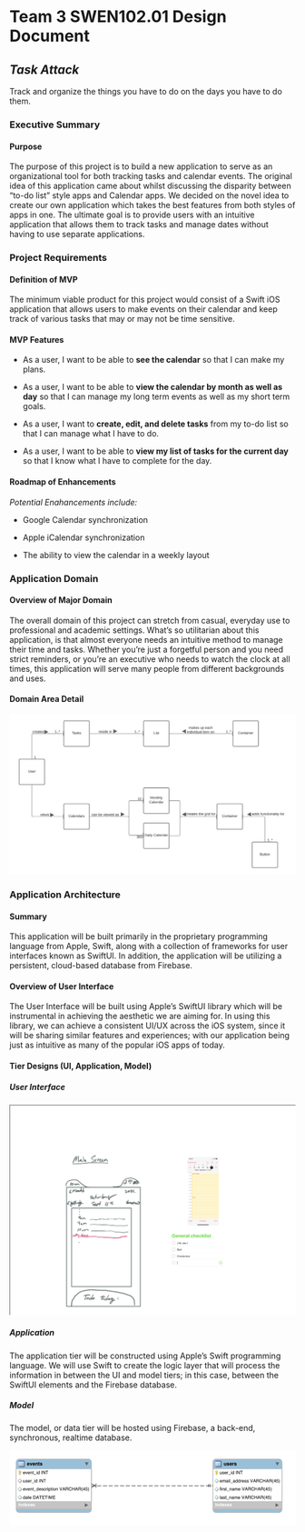 
# Team 3 SWEN102.01 Design Document

## _Task Attack_

Track and organize the things you have to do on the days you have to do them.

### Executive Summary

#### Purpose

The purpose of this project is to build a new application to serve as an organizational tool for both tracking tasks and calendar events. The original idea of this application came about whilst discussing the disparity between “to-do list” style apps and Calendar apps. We decided on the novel idea to create our own application which takes the best features from both styles of apps in one. The ultimate goal is to provide users with an intuitive application that allows them to track tasks and manage dates without having to use separate applications.

### Project Requirements

#### Definition of MVP

The minimum viable product for this project would consist of a Swift iOS application that allows users to make events on their calendar and keep track of various tasks that may or may not be time sensitive. 

#### MVP Features

- As a user, I want to be able to **see the calendar** so that I can make my plans.

- As a user, I want to be able to **view the calendar by month as well as day** so that I can manage my long term events as well as my short term goals.

- As a user, I want to **create, edit, and delete tasks** from my to-do list so that I can manage what I have to do.

- As a user, I want to be able to **view my list of tasks for the current day** so that I know what I have to complete for the day.

#### Roadmap of Enhancements

_Potential Enahancements include:_

- Google Calendar synchronization

- Apple iCalendar synchronization

- The ability to view the calendar in a weekly layout

### Application Domain

#### Overview of Major Domain

The overall domain of this project can stretch from casual, everyday use to professional and academic settings. What’s so utilitarian about this application, is that almost everyone needs an intuitive method to manage their time and tasks. Whether you’re just a forgetful person and you need strict reminders, or you’re an executive who needs to watch the clock at all times, this application will serve many people from different backgrounds and uses.

#### Domain Area Detail

![Domain Model](Domain_Model_D1.png "Task Attack Domain Model")

### Application Architecture

#### Summary

This application will be built primarily in the proprietary programming language from Apple, Swift, along with a collection of frameworks for user interfaces known as SwiftUI. In addition, the application will be utilizing a persistent, cloud-based database from Firebase.

#### Overview of User Interface

The User Interface will be built using Apple’s SwiftUI library which will be instrumental in achieving the aesthetic we are aiming for. In using this library, we can achieve a consistent UI/UX across the iOS system, since it will be sharing similar features and experiences; with our application being just as intuitive as many of the popular iOS apps of today.

#### Tier Designs (UI, Application, Model)

##### User Interface

![UI Tier diagram](TaskAttack_Wireframe.png)

##### Application

The application tier will be constructed using Apple’s Swift programming language. We will use Swift to create the logic layer that will process the information in between the UI and model tiers; in this case, between the SwiftUI elements and the Firebase database.

##### Model

The model, or data tier will be hosted using Firebase, a back-end, synchronous, realtime database.

![Firebase basic schema diagram](ERD.png)

